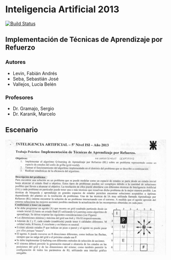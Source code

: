# Inteligencia Artificial 2013

[![Build Status](https://travis-ci.org/ssebastianj/ia2013-tpi-rl.png?branch=master)](https://travis-ci.org/ssebastianj/ia2013-tpi-rl)

## Implementación de Técnicas de Aprendizaje por Refuerzo

### Autores
* Levin, Fabián Andrés
* Seba, Sebastián José
* Vallejos, Lucía Belén

### Profesores
* Dr. Gramajo, Sergio
* Dr. Karanik, Marcelo

## Escenario
![escenario](docs/images/Escenario.jpg "Escenario propuesto")
